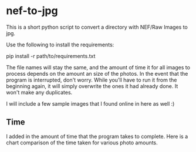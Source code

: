 # nef-to-jpg
This is a short python script to convert a directory with NEF/Raw Images to jpg. 

Use the following to install the requirements:

pip install -r path/to/requirements.txt

The file names will stay the same, and the amount of time it for all images to process depends on the amount an size of the photos. In the event that the program is interrupted, don't worry. While you'll have to run it from the beginning again, it will simply overwrite the ones it had already done. It won't make any duplicates. 

I will include a few sample images that I found online in here as well :) 


## Time
I added in the amount of time that the program takes to complete. Here is a chart comparison of the time taken for various photo amounts.  

